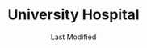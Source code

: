 ---
layout: location-page
date: Last Modified
description: "Local COVID-19 testing is available at University Hospital in Columbia, Missouri, USA."
permalink: "locations/missouri/columbia/university-hospital/"
tags:
  - locations
  - missouri
title: University Hospital 
state: Missouri
stateAbbr: MO
hood: "Columbia"
address: "600 E Stadium Blvd"
city: "Columbia"
zip: "65211"
mapUrl: "http://maps.apple.com/?q=University+Hospital&address=600+E+Stadium+Blvd,Columbia,Missouri,65211"
locationType: Drive-thru
phone: "573-882-4141"
website: "https://www.muhealth.org/our-stories/how-do-i-get-tested-covid-19?utm_source=website&utm_medium=homepage&utm_campaign=GetTested"
onlineBooking: undefined
closed: undefined
closedUpdate: April 16th, 2020
notes: "Requires referral from a primary health provider. Requires doctor's referral. Only for individuals with symptoms."
days: Weekdays
hours: 7AM-7PM
altDays: Weekends
altHours: 7AM-3PM
ctaMessage: Learn more
ctaUrl: "https://www.muhealth.org/our-stories/how-do-i-get-tested-covid-19?utm_source=website&utm_medium=homepage&utm_campaign=GetTested"
---